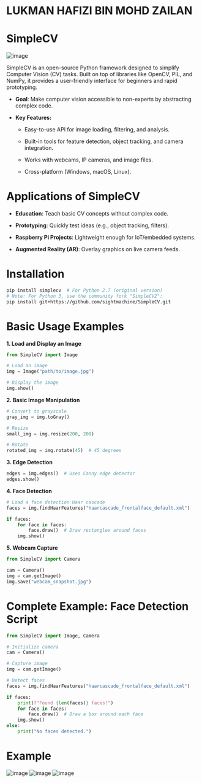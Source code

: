 # LUKMAN HAFIZI BIN MOHD ZAILAN

# SimpleCV

![image](https://github.com/user-attachments/assets/a2b1a218-5b7b-4e86-aeee-238bea65e7fe)


SimpleCV is an open-source Python framework designed to simplify Computer Vision (CV) tasks. Built on top of libraries like OpenCV, PIL, and NumPy, it provides a user-friendly interface for beginners and rapid prototyping.

- **Goal**: Make computer vision accessible to non-experts by abstracting complex code.

- **Key Features:**

  - Easy-to-use API for image loading, filtering, and analysis.

  - Built-in tools for feature detection, object tracking, and camera integration.

  - Works with webcams, IP cameras, and image files.

  - Cross-platform (Windows, macOS, Linux).

 # Applications of SimpleCV
- **Education**: Teach basic CV concepts without complex code.

- **Prototyping**: Quickly test ideas (e.g., object tracking, filters).

- **Raspberry Pi Projects**: Lightweight enough for IoT/embedded systems.

- **Augmented Reality (AR)**: Overlay graphics on live camera feeds.

# Installation

```bash
pip install simplecv  # For Python 2.7 (original version)
# Note: For Python 3, use the community fork "SimpleCV2":
pip install git+https://github.com/sightmachine/SimpleCV.git
```

# Basic Usage Examples
**1. Load and Display an Image**

```python
from SimpleCV import Image

# Load an image
img = Image("path/to/image.jpg")

# Display the image
img.show()
```

**2. Basic Image Manipulation**

```python
# Convert to grayscale
gray_img = img.toGray()

# Resize
small_img = img.resize(200, 200)

# Rotate
rotated_img = img.rotate(45)  # 45 degrees
```

**3. Edge Detection**

```python
edges = img.edges()  # Uses Canny edge detector
edges.show()
```

**4. Face Detection**

```python
# Load a face detection Haar cascade
faces = img.findHaarFeatures("haarcascade_frontalface_default.xml")

if faces:
    for face in faces:
        face.draw()  # Draw rectangles around faces
    img.show()
```

**5. Webcam Capture**

```python
from SimpleCV import Camera

cam = Camera()
img = cam.getImage()
img.save("webcam_snapshot.jpg")
```

# Complete Example: Face Detection Script

```python
from SimpleCV import Image, Camera

# Initialize camera
cam = Camera()

# Capture image
img = cam.getImage()

# Detect faces
faces = img.findHaarFeatures("haarcascade_frontalface_default.xml")

if faces:
    print(f"Found {len(faces)} faces!")
    for face in faces:
        face.draw()  # Draw a box around each face
    img.show()
else:
    print("No faces detected.")
```

# Example

![image](https://github.com/user-attachments/assets/e06196c0-8db5-4d0e-8b10-9745152f1d7a)
![image](https://github.com/user-attachments/assets/9d1d4a56-8680-4a43-8678-69fecac00a3c)
![image](https://github.com/user-attachments/assets/4a24f04e-5194-4cc0-aae4-1840785f6365)


